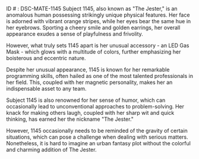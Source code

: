 ID # : DSC-MATE-1145
Subject 1145, also known as "The Jester," is an anomalous human possessing strikingly unique physical features. Her face is adorned with vibrant orange stripes, while her eyes bear the same hue in her eyebrows. Sporting a cheery smile and golden earrings, her overall appearance exudes a sense of playfulness and frivolity.

However, what truly sets 1145 apart is her unusual accessory - an LED Gas Mask - which glows with a multitude of colors, further emphasizing her boisterous and eccentric nature. 

Despite her unusual appearance, 1145 is known for her remarkable programming skills, often hailed as one of the most talented professionals in her field. This, coupled with her magnetic personality, makes her an indispensable asset to any team.

Subject 1145 is also renowned for her sense of humor, which can occasionally lead to unconventional approaches to problem-solving. Her knack for making others laugh, coupled with her sharp wit and quick thinking, has earned her the nickname "The Jester." 

However, 1145 occasionally needs to be reminded of the gravity of certain situations, which can pose a challenge when dealing with serious matters. Nonetheless, it is hard to imagine an urban fantasy plot without the colorful and charming addition of The Jester.